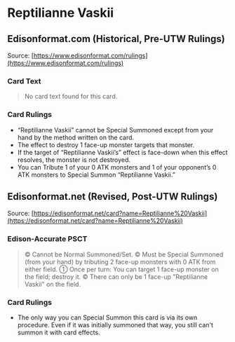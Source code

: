 # Reptilianne Vaskii

## Edisonformat.com (Historical, Pre-UTW Rulings)

Source: [https://www.edisonformat.com/rulings](https://www.edisonformat.com/rulings)

### Card Text

> No card text found for this card.

### Card Rulings

*   “Reptilianne Vaskii” cannot be Special Summoned except from your hand by the method written on the card.
*   The effect to destroy 1 face-up monster targets that monster.
*   If the target of “Reptilianne Vaskii’s” effect is face-down when this effect resolves, the monster is not destroyed.
*   You can Tribute 1 of your 0 ATK monsters and 1 of your opponent’s 0 ATK monsters to Special Summon “Reptilianne Vaskii.”

## Edisonformat.net (Revised, Post-UTW Rulings)

Source: [https://edisonformat.net/card?name=Reptilianne%20Vaskii](https://edisonformat.net/card?name=Reptilianne%20Vaskii)

### Edison-Accurate PSCT

> © Cannot be Normal Summoned/Set.
> © Must be Special Summoned (from your hand) by tributing 2 face-up monsters with 0 ATK from either field.
> ① Once per turn: You can target 1 face-up monster on the field; destroy it.
> © There can only be 1 face-up "Reptilianne Vaskii" on the field.

### Card Rulings

*   The only way you can Special Summon this card is via its own procedure.
Even if it was initially summoned that way, you still can't summon it with card effects.
            